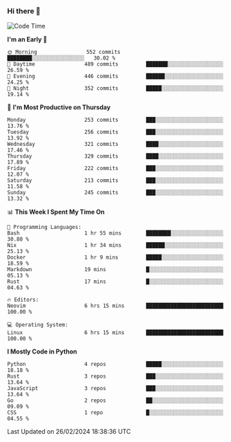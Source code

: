 ### Hi there 👋
<!--START_SECTION:waka-->
![Code Time](http://img.shields.io/badge/Code%20Time-266%20hrs%2014%20mins-blue)

**I'm an Early 🐤** 

```text
🌞 Morning                552 commits         ████████░░░░░░░░░░░░░░░░░   30.02 % 
🌆 Daytime                489 commits         ███████░░░░░░░░░░░░░░░░░░   26.59 % 
🌃 Evening                446 commits         ██████░░░░░░░░░░░░░░░░░░░   24.25 % 
🌙 Night                  352 commits         █████░░░░░░░░░░░░░░░░░░░░   19.14 % 
```
📅 **I'm Most Productive on Thursday** 

```text
Monday                   253 commits         ███░░░░░░░░░░░░░░░░░░░░░░   13.76 % 
Tuesday                  256 commits         ███░░░░░░░░░░░░░░░░░░░░░░   13.92 % 
Wednesday                321 commits         ████░░░░░░░░░░░░░░░░░░░░░   17.46 % 
Thursday                 329 commits         ████░░░░░░░░░░░░░░░░░░░░░   17.89 % 
Friday                   222 commits         ███░░░░░░░░░░░░░░░░░░░░░░   12.07 % 
Saturday                 213 commits         ███░░░░░░░░░░░░░░░░░░░░░░   11.58 % 
Sunday                   245 commits         ███░░░░░░░░░░░░░░░░░░░░░░   13.32 % 
```


📊 **This Week I Spent My Time On** 

```text
💬 Programming Languages: 
Bash                     1 hr 55 mins        ████████░░░░░░░░░░░░░░░░░   30.80 % 
Nix                      1 hr 34 mins        ██████░░░░░░░░░░░░░░░░░░░   25.13 % 
Docker                   1 hr 9 mins         █████░░░░░░░░░░░░░░░░░░░░   18.59 % 
Markdown                 19 mins             █░░░░░░░░░░░░░░░░░░░░░░░░   05.13 % 
Rust                     17 mins             █░░░░░░░░░░░░░░░░░░░░░░░░   04.63 % 

🔥 Editors: 
Neovim                   6 hrs 15 mins       █████████████████████████   100.00 % 

💻 Operating System: 
Linux                    6 hrs 15 mins       █████████████████████████   100.00 % 
```

**I Mostly Code in Python** 

```text
Python                   4 repos             █████░░░░░░░░░░░░░░░░░░░░   18.18 % 
Rust                     3 repos             ███░░░░░░░░░░░░░░░░░░░░░░   13.64 % 
JavaScript               3 repos             ███░░░░░░░░░░░░░░░░░░░░░░   13.64 % 
Go                       2 repos             ██░░░░░░░░░░░░░░░░░░░░░░░   09.09 % 
CSS                      1 repo              █░░░░░░░░░░░░░░░░░░░░░░░░   04.55 % 
```




 Last Updated on 26/02/2024 18:38:36 UTC
<!--END_SECTION:waka-->

<!--
**YoganshSharma/YoganshSharma** is a ✨ _special_ ✨ repository because its `README.md` (this file) appears on your GitHub profile.

Here are some ideas to get you started:

- 🔭 I’m currently working on ...
- 🌱 I’m currently learning ...
- 👯 I’m looking to collaborate on ...
- 🤔 I’m looking for help with ...
- 💬 Ask me about ...
- 📫 How to reach me: ...
- 😄 Pronouns: ...
- ⚡ Fun fact: ...
-->
